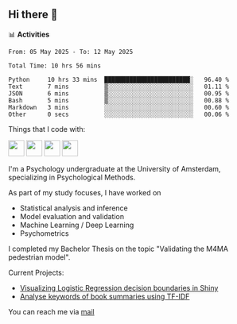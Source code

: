 ## Hi there 👋

📊 **Activities**
<!--START_SECTION:waka-->

```txt, python, markdown
From: 05 May 2025 - To: 12 May 2025

Total Time: 10 hrs 56 mins

Python     10 hrs 33 mins  ████████████████████████░   96.40 %
Text       7 mins          ▒░░░░░░░░░░░░░░░░░░░░░░░░   01.11 %
JSON       6 mins          ▒░░░░░░░░░░░░░░░░░░░░░░░░   00.95 %
Bash       5 mins          ▒░░░░░░░░░░░░░░░░░░░░░░░░   00.88 %
Markdown   3 mins          ░░░░░░░░░░░░░░░░░░░░░░░░░   00.60 %
Other      0 secs          ░░░░░░░░░░░░░░░░░░░░░░░░░   00.06 %
```

<!--END_SECTION:waka-->

Things that I code with:
<p>
  <img height="32" width="32" src="https://cdn.simpleicons.org/python/white"/>
  <img height="32" width="32" src="https://cdn.simpleicons.org/R/white"/>
  <img height="32" width="32" src="https://cdn.simpleicons.org/vim/white"/>
  <img height="32" width="32" src="https://cdn.simpleicons.org/linux/white"/>
</p>

I'm a Psychology undergraduate at the University of Amsterdam, specializing in Psychological Methods.

As part of my study focuses, I have worked on
- Statistical analysis and inference
- Model evaluation and validation
- Machine Learning / Deep Learning
- Psychometrics

I completed my Bachelor Thesis on the topic "Validating the M4MA pedestrian model".

Current Projects:
- [Visualizing Logistic Regression decision boundaries in Shiny](https://github.com/coopa33/Logistic-Regression-Boundary-Visualizer)
- [Analyse keywords of book summaries using TF-IDF](https://github.com/coopa33/Book-Keywords-Analysis)

You can reach me via [mail](dan.yu.h97@gmail.com) 




<!--
**coopa33/coopa33** is a ✨ _special_ ✨ repository because its `README.md` (this file) appears on your GitHub profile.

Here are some ideas to get you started:

- 🔭 I’m currently working on ...
- 🌱 I’m currently learning ...
- 👯 I’m looking to collaborate on ...
- 🤔 I’m looking for help with ...
- 💬 Ask me about ...
- 📫 How to reach me: ...
- 😄 Pronouns: ...
- ⚡ Fun fact: ...
-->
